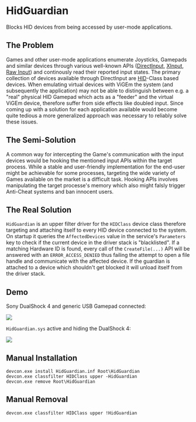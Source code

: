 # HidGuardian
Blocks HID devices from being accessed by user-mode applications.

## The Problem
Games and other user-mode applications enumerate Joysticks, Gamepads and similar devices through various well-known APIs ([DirectInput](https://msdn.microsoft.com/en-us/library/windows/desktop/ee416842(v=vs.85).aspx), [XInput](https://msdn.microsoft.com/en-us/library/windows/desktop/hh405053(v=vs.85).aspx), [Raw Input](https://msdn.microsoft.com/en-us/library/windows/desktop/ms645536(v=vs.85).aspx)) and continously read their reported input states. The primary collection of devices available through DirectInput are [HID](https://en.wikipedia.org/wiki/Human_interface_device)-Class based devices. When emulating virtual devices with ViGEm the system (and subsequently the application) may not be able to distinguish between e.g. a "real" physical HID Gamepad which acts as a "feeder" and the virtual ViGEm device, therefore suffer from side effects like doubled input. Since coming up with a solution for each application available would become quite tedious a more generalized approach was necessary to reliably solve these issues.

## The Semi-Solution
A common way for intercepting the Game's communication with the input devices would be hooking the mentioned input APIs within the target process. While a stable and user-friendly implementation for the end-user might be achievable for some processes, targeting the wide variety of Games available on the market is a difficult task. Hooking APIs involves manipulating the target processe's memory which also might falsly trigger Anti-Cheat systems and ban innocent users.

## The Real Solution
`HidGuardian` is an upper filter driver for the `HIDClass` device class therefore targeting and attaching itself to every HID device connected to the system. On startup it queries the `AffectedDevices` value in the service's `Parameters` key to check if the current device in the driver stack is "blacklisted". If a matching Hardware ID is found, every call of the `CreateFile(...)` API will be answered with an `ERROR_ACCESS_DENIED` thus failing the attempt to open a file handle and communicate with the affected device. If the guardian is attached to a device which shouldn't get blocked it will unload itself from the driver stack.

## Demo
Sony DualShock 4 and generic USB Gamepad connected:

![](http://content.screencast.com/users/Nefarius/folders/Snagit/media/f7532345-da15-41f8-b403-1d3c42ace1a9/11.19.2016-19.33.png)

`HidGuardian.sys` active and hiding the DualShock 4:

![](http://content.screencast.com/users/Nefarius/folders/Snagit/media/08741f7b-8272-4d16-9c18-0376f716dc42/11.19.2016-19.28.png)

## Manual Installation
```
devcon.exe install HidGuardian.inf Root\HidGuardian
devcon.exe classfilter HIDClass upper -HidGuardian
devcon.exe remove Root\HidGuardian
```

## Manual Removal
```
devcon.exe classfilter HIDClass upper !HidGuardian
```
